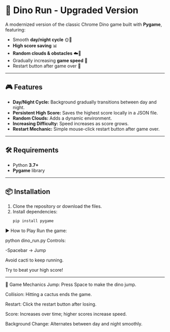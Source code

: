 # 🦖 Dino Run - Upgraded Version

A modernized version of the classic Chrome Dino game built with **Pygame**, featuring:
- Smooth **day/night cycle** 🌞🌙
- **High score saving** 📊
- **Random clouds & obstacles** ☁️🌵
- Gradually increasing **game speed** 🚀
- Restart button after game over 🔄

---

## 🎮 Features
- **Day/Night Cycle:** Background gradually transitions between day and night.
- **Persistent High Score:** Saves the highest score locally in a JSON file.
- **Random Clouds:** Adds a dynamic environment.
- **Increasing Difficulty:** Speed increases as score grows.
- **Restart Mechanic:** Simple mouse-click restart button after game over.

---


## 🛠️ Requirements
- Python **3.7+**
- **Pygame** library

---

## 📦 Installation
1. Clone the repository or download the files.
2. Install dependencies:
   ```bash
   pip install pygame

▶️ How to Play
Run the game:

python dino_run.py
Controls:

 -Spacebar → Jump

Avoid cacti to keep running.

Try to beat your high score!

---

📜 Game Mechanics
Jump: Press Space to make the dino jump.

Collision: Hitting a cactus ends the game.

Restart: Click the restart button after losing.

Score: Increases over time; higher scores increase speed.

Background Change: Alternates between day and night smoothly.